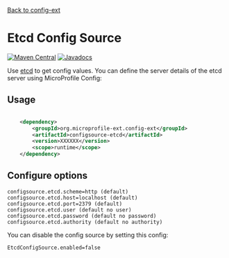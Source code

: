 [Back to config-ext](https://github.com/microprofile-extensions/config-ext/blob/master/README.md)

# Etcd Config Source

[![Maven Central](https://maven-badges.herokuapp.com/maven-central/org.microprofile-ext.config-ext/configsource-etcd/badge.svg)](https://maven-badges.herokuapp.com/maven-central/org.microprofile-ext.config-ext/configsource-etcd)
[![Javadocs](https://www.javadoc.io/badge/org.microprofile-ext.config-ext/configsource-etcd.svg)](https://www.javadoc.io/doc/org.microprofile-ext.config-ext/configsource-etcd)

Use [etcd](https://coreos.com/etcd/) to get config values. You can define the server details of the etcd server using MicroProfile Config:

## Usage

```xml

    <dependency>
        <groupId>org.microprofile-ext.config-ext</groupId>
        <artifactId>configsource-etcd</artifactId>
        <version>XXXXXX</version>
        <scope>runtime</scope>
    </dependency>

```

## Configure options

    configsource.etcd.scheme=http (default)
    configsource.etcd.host=localhost (default)
    configsource.etcd.port=2379 (default)
    configsource.etcd.user (default no user)
    configsource.etcd.password (default no password)
    configsource.etcd.authority (default no authority)
  

You can disable the config source by setting this config:
    
    EtcdConfigSource.enabled=false  
